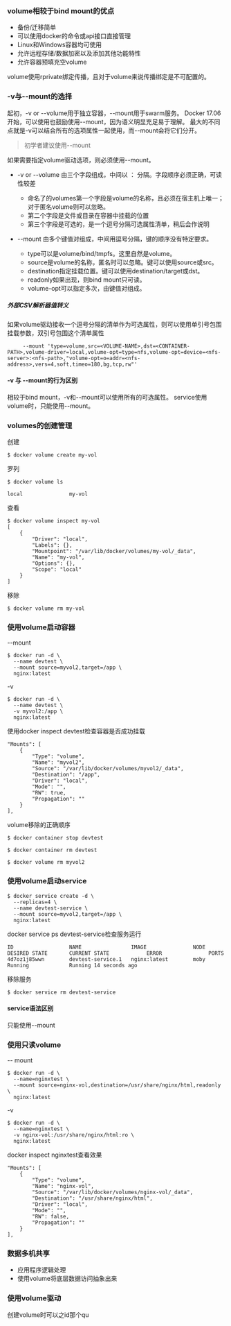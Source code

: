 ### volume相较于bind mount的优点
* 备份/迁移简单
* 可以使用docker的命令或api接口直接管理
* Linux和Windows容器均可使用
* 允许远程存储/数据加密以及添加其他功能特性
* 允许容器预填充空volume

volume使用rprivate绑定传播，且对于volume来说传播绑定是不可配置的。

### -v与--mount的选择
起初，-v or --volume用于独立容器，--mount用于swarm服务。
Docker 17.06开始，可以使用也鼓励使用--mount，因为语义明显充足易于理解。
最大的不同点就是-v可以结合所有的选项属性一起使用，而--mount会将它们分开。
> 初学者建议使用--mount

如果需要指定volume驱动选项，则必须使用--mount。
* -v or --volume
  由三个字段组成，中间以 ： 分隔。字段顺序必须正确，可读性较差
  * 命名了的volumes第一个字段是volume的名称，且必须在宿主机上唯一；对于匿名volume则可以忽略。
  * 第二个字段是文件或目录在容器中挂载的位置
  * 第三个字段是可选的，是一个逗号分隔可选属性清单，稍后会作说明

* --mount
  由多个键值对组成，中间用逗号分隔，键的顺序没有特定要求。
  * type可以是volume/bind/tmpfs。这里自然是volume。
  * source是volume的名称，匿名时可以忽略。键可以使用source或src。
  * destination指定挂载位置。键可以使用destination/target或dst。
  * readonly如果出现，则bind mount只可读。
  * volume-opt可以指定多次，由键值对组成。
  
##### 外部CSV解析器值转义
如果volume驱动接收一个逗号分隔的清单作为可选属性，则可以使用单引号包围挂载参数，双引号包围这个清单属性
```
     --mount 'type=volume,src=<VOLUME-NAME>,dst=<CONTAINER-PATH>,volume-driver=local,volume-opt=type=nfs,volume-opt=device=<nfs-server>:<nfs-path>,"volume-opt=o=addr=<nfs-address>,vers=4,soft,timeo=180,bg,tcp,rw"'

```
#### -v 与 --mount的行为区别
相较于bind mount，-v和--mount可以使用所有的可选属性。
service使用volume时，只能使用--mount。

### volumes的创建管理
创建
```
$ docker volume create my-vol
```
罗列
```
$ docker volume ls

local               my-vol
```
查看
```
$ docker volume inspect my-vol
[
    {
        "Driver": "local",
        "Labels": {},
        "Mountpoint": "/var/lib/docker/volumes/my-vol/_data",
        "Name": "my-vol",
        "Options": {},
        "Scope": "local"
    }
]
```
移除
```
$ docker volume rm my-vol
```

### 使用volume启动容器
--mount
```
$ docker run -d \
  --name devtest \
  --mount source=myvol2,target=/app \
  nginx:latest
```
-v
```
$ docker run -d \
  --name devtest \
  -v myvol2:/app \
  nginx:latest
```
使用docker inspect devtest检查容器是否成功挂载
```
"Mounts": [
    {
        "Type": "volume",
        "Name": "myvol2",
        "Source": "/var/lib/docker/volumes/myvol2/_data",
        "Destination": "/app",
        "Driver": "local",
        "Mode": "",
        "RW": true,
        "Propagation": ""
    }
],
```
volume移除的正确顺序
```
$ docker container stop devtest

$ docker container rm devtest

$ docker volume rm myvol2
```
### 使用volume启动service
```
$ docker service create -d \
  --replicas=4 \
  --name devtest-service \
  --mount source=myvol2,target=/app \
  nginx:latest
```
docker service ps devtest-service检查服务运行
```
ID                  NAME                IMAGE               NODE                DESIRED STATE       CURRENT STATE            ERROR               PORTS
4d7oz1j85wwn        devtest-service.1   nginx:latest        moby                Running             Running 14 seconds ago
```
移除服务
```
$ docker service rm devtest-service
```
#### service语法区别
只能使用--mount

### 使用只读volume
-- mount
```
$ docker run -d \
  --name=nginxtest \
  --mount source=nginx-vol,destination=/usr/share/nginx/html,readonly \
  nginx:latest
```
-v
```
$ docker run -d \
  --name=nginxtest \
  -v nginx-vol:/usr/share/nginx/html:ro \
  nginx:latest
```
docker inspect nginxtest查看效果
```
"Mounts": [
    {
        "Type": "volume",
        "Name": "nginx-vol",
        "Source": "/var/lib/docker/volumes/nginx-vol/_data",
        "Destination": "/usr/share/nginx/html",
        "Driver": "local",
        "Mode": "",
        "RW": false,
        "Propagation": ""
    }
],
```
### 数据多机共享
* 应用程序逻辑处理
* 使用volume将底层数据访问抽象出来

### 使用volume驱动
创建volume时可以之id那个qu
